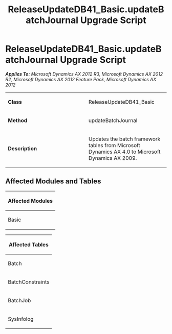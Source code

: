 ﻿---
title: ReleaseUpdateDB41_Basic.updateBatchJournal Upgrade Script
TOCTitle: ReleaseUpdateDB41_Basic.updateBatchJournal Upgrade Script
ms:assetid: 3178ddb2-2e2d-30ba-552e-0c84819d660d
ms:mtpsurl: https://msdn.microsoft.com/en-us/library/JJ736090(v=AX.60)
ms:contentKeyID: 49707504
ms.date: 05/18/2015
mtps_version: v=AX.60
---

# ReleaseUpdateDB41\_Basic.updateBatchJournal Upgrade Script 


_**Applies To:** Microsoft Dynamics AX 2012 R3, Microsoft Dynamics AX 2012 R2, Microsoft Dynamics AX 2012 Feature Pack, Microsoft Dynamics AX 2012_

<table>
<colgroup>
<col style="width: 50%" />
<col style="width: 50%" />
</colgroup>
<tbody>
<tr class="odd">
<td><p><strong>Class</strong></p></td>
<td><p>ReleaseUpdateDB41_Basic</p></td>
</tr>
<tr class="even">
<td><p><strong>Method</strong></p></td>
<td><p>updateBatchJournal</p></td>
</tr>
<tr class="odd">
<td><p><strong>Description</strong></p></td>
<td><p>Updates the batch framework tables from Microsoft Dynamics AX 4.0 to Microsoft Dynamics AX 2009.</p></td>
</tr>
</tbody>
</table>


## Affected Modules and Tables

<table>
<colgroup>
<col style="width: 100%" />
</colgroup>
<thead>
<tr class="header">
<th><p>Affected Modules</p></th>
</tr>
</thead>
<tbody>
<tr class="odd">
<td><p>Basic</p></td>
</tr>
</tbody>
</table>


<table>
<colgroup>
<col style="width: 100%" />
</colgroup>
<thead>
<tr class="header">
<th><p>Affected Tables</p></th>
</tr>
</thead>
<tbody>
<tr class="odd">
<td><p>Batch</p></td>
</tr>
<tr class="even">
<td><p>BatchConstraints</p></td>
</tr>
<tr class="odd">
<td><p>BatchJob</p></td>
</tr>
<tr class="even">
<td><p>SysInfolog</p></td>
</tr>
</tbody>
</table>

  


